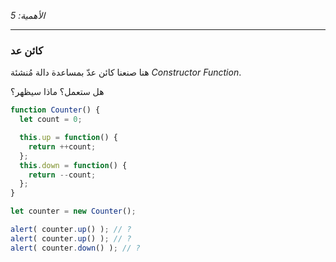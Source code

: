 _الأهمية: 5_

---

### كائن عد

هنا صنعنا كائن عدّ بمساعدة دالة مُنشئة _Constructor Function_.

هل ستعمل؟ ماذا سيظهر؟


```js
function Counter() {
  let count = 0;

  this.up = function() {
    return ++count;
  };
  this.down = function() {
    return --count;
  };
}

let counter = new Counter();

alert( counter.up() ); // ?
alert( counter.up() ); // ?
alert( counter.down() ); // ?
```

